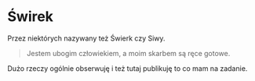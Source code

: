 # Świrek

Przez niektórych nazywany też Świerk czy Siwy.

> Jestem ubogim człowiekiem, a moim skarbem są ręce gotowe.



Dużo rzeczy ogólnie obserwuję i też tutaj publikuję to co mam na zadanie.
